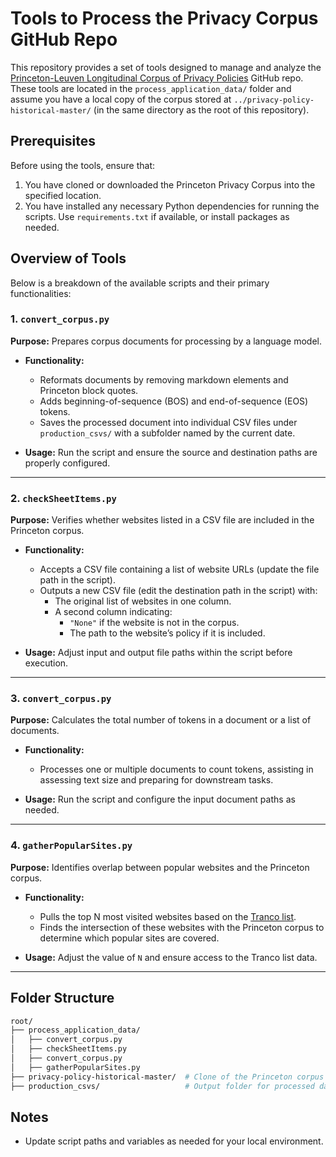 # Tools to Process the Privacy Corpus GitHub Repo

This repository provides a set of tools designed to manage and analyze the [Princeton-Leuven Longitudinal Corpus of Privacy Policies](https://github.com/citp/privacy-policy-historical) GitHub repo. These tools are located in the `process_application_data/` folder and assume you have a local copy of the corpus stored at `../privacy-policy-historical-master/` (in the same directory as the root of this repository).

## Prerequisites

Before using the tools, ensure that:
1. You have cloned or downloaded the Princeton Privacy Corpus into the specified location.
2. You have installed any necessary Python dependencies for running the scripts. Use `requirements.txt` if available, or install packages as needed.

## Overview of Tools

Below is a breakdown of the available scripts and their primary functionalities:

### 1. `convert_corpus.py`
**Purpose:** Prepares corpus documents for processing by a language model.

- **Functionality:**
  - Reformats documents by removing markdown elements and Princeton block quotes.
  - Adds beginning-of-sequence (BOS) and end-of-sequence (EOS) tokens.
  - Saves the processed document into individual CSV files under `production_csvs/` with a subfolder named by the current date.
  
- **Usage:** Run the script and ensure the source and destination paths are properly configured.

---

### 2. `checkSheetItems.py`
**Purpose:** Verifies whether websites listed in a CSV file are included in the Princeton corpus.

- **Functionality:**
  - Accepts a CSV file containing a list of website URLs (update the file path in the script).
  - Outputs a new CSV file (edit the destination path in the script) with:
    - The original list of websites in one column.
    - A second column indicating:
      - `"None"` if the website is not in the corpus.
      - The path to the website’s policy if it is included.

- **Usage:** Adjust input and output file paths within the script before execution.

---

### 3. `convert_corpus.py`
**Purpose:** Calculates the total number of tokens in a document or a list of documents.

- **Functionality:**
  - Processes one or multiple documents to count tokens, assisting in assessing text size and preparing for downstream tasks.

- **Usage:** Run the script and configure the input document paths as needed.

---

### 4. `gatherPopularSites.py`
**Purpose:** Identifies overlap between popular websites and the Princeton corpus.

- **Functionality:**
  - Pulls the top N most visited websites based on the [Tranco list](https://tranco-list.eu/).
  - Finds the intersection of these websites with the Princeton corpus to determine which popular sites are covered.

- **Usage:** Adjust the value of `N` and ensure access to the Tranco list data.

---

## Folder Structure

```bash
root/
├── process_application_data/
│   ├── convert_corpus.py
│   ├── checkSheetItems.py
│   ├── convert_corpus.py
│   ├── gatherPopularSites.py
├── privacy-policy-historical-master/  # Clone of the Princeton corpus
├── production_csvs/                   # Output folder for processed data
```

## Notes
- Update script paths and variables as needed for your local environment.
